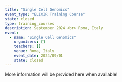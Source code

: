 ```yaml
---
title: "Single Cell Genomics"
event_type: "ELIXIR Training Course"
state: closed
type: training_courses
description: September 2024 <br> Roma, Italy
event:
  - name: "Single Cell Genomics"
    organisers: []
    teachers: []
    venue: Roma, Italy
    event_date: 2024/09/01
    state: closed
---
```


More information will be provided here when available!
